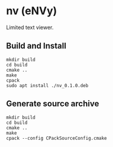 # nv (eNVy)

Limited text viewer.

## Build and Install

    mkdir build
    cd build
    cmake ..
    make
    cpack
    sudo apt install ./nv_0.1.0.deb

## Generate source archive

    mkdir build
    cd build
    cmake ..
    make
    cpack --config CPackSourceConfig.cmake
